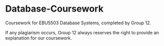 # Database-Coursework
Coursework for EBU5503 Database Systems, completed by Group 12.

If any plagiarism occurs, Group 12 always reserves the right to provide an explanation for our coursework.
